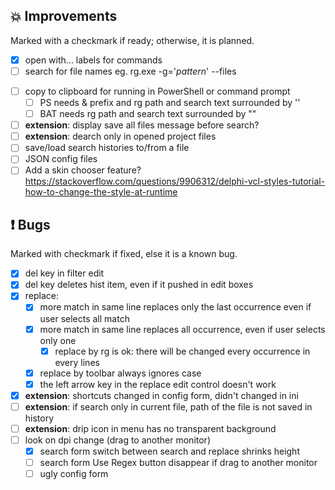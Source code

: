 <!--

Version:     v4.4.0-beta
PrevVersion: v4.3.0-beta

Help Formatting:
https://docs.github.com/en/get-started/writing-on-github/getting-started-with-writing-and-formatting-on-github/basic-writing-and-formatting-syntax, 
https://github.com/ikatyang/emoji-cheat-sheet/blob/master/README.md)

# TODO on new release
# - Update Readme.md 
# - Update Deploy-Description.md 
# - Update file and product version in every projects for ALL CONFIGURATION!
# - Commit and push all changes
# - Run deploy script by pushing Ctrl+Shift+T in VSCode
-->

## :boom: Improvements 
Marked with a checkmark if ready; otherwise, it is planned.
- [x] open with... labels for commands
- [ ] search for file names eg. rg.exe -g='*pattern*' --files <DIR>
- [ ] copy to clipboard for running in PowerShell or command prompt
  - [ ] PS needs & prefix and rg path and search text surrounded by ''
  - [ ] BAT needs rg path and search text surrounded by ""
- [ ] **extension**: display save all files message before search?
- [ ] **extension**: dearch only in opened project files
- [ ] save/load search histories to/from a file
- [ ] JSON config files
- [ ] Add a skin chooser feature? https://stackoverflow.com/questions/9906312/delphi-vcl-styles-tutorial-how-to-change-the-style-at-runtime

## :exclamation: Bugs
Marked with checkmark if fixed, else it is a known bug.
- [x] del key in filter edit
- [x] del key deletes hist item, even if it pushed in edit boxes
- [x] replace: 
    - [x] more match in same line replaces only the last occurrence even if user selects all match
    - [x] more match in same line replaces all occurrence, even if user selects only one
        - [x] replace by rg is ok: there will be changed every occurrence in every lines 
    - [x] replace by toolbar always ignores case
    - [x] the left arrow key in the replace edit control doesn't work
- [x] **extension**: shortcuts changed in config form, didn't changed in ini
- [ ] **extension**: if search only in current file, path of the file is not saved in history
- [ ] **extension**: drip icon in menu has no transparent background
- [ ] look on dpi change (drag to another monitor)
    - [x] search form switch between search and replace shrinks height
    - [ ] search form Use Regex button disappear if drag to another monitor
    - [ ] ugly config form 
